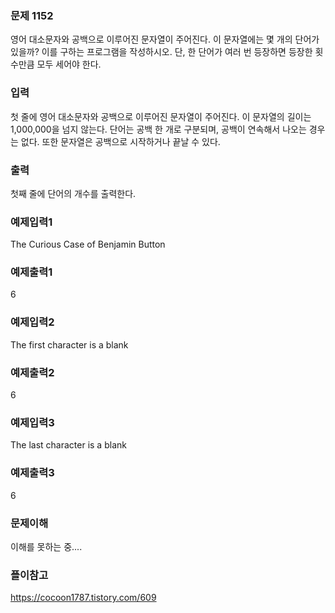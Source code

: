 ### 문제 1152
영어 대소문자와 공백으로 이루어진 문자열이 주어진다. 이 문자열에는 몇 개의 단어가 있을까? 이를 구하는 프로그램을 작성하시오. 단, 한 단어가 여러 번 등장하면 등장한 횟수만큼 모두 세어야 한다.

### 입력
첫 줄에 영어 대소문자와 공백으로 이루어진 문자열이 주어진다. 이 문자열의 길이는 1,000,000을 넘지 않는다. 단어는 공백 한 개로 구분되며, 공백이 연속해서 나오는 경우는 없다. 또한 문자열은 공백으로 시작하거나 끝날 수 있다.
### 출력
첫째 줄에 단어의 개수를 출력한다.

### 예제입력1
The Curious Case of Benjamin Button

### 예제출력1
6

### 예제입력2
 The first character is a blank

### 예제출력2
6

### 예제입력3
 The last character is a blank 

### 예제출력3
6

### 문제이해
이해를 못하는 중....

### 플이참고
https://cocoon1787.tistory.com/609
